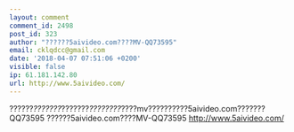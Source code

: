 ```yaml
---
layout: comment
comment_id: 2498
post_id: 323
author: "??????5aivideo.com????MV-QQ73595"
email: cklqdcc@gmail.com
date: '2018-04-07 07:51:06 +0200'
visible: false
ip: 61.181.142.80
url: http://www.5aivideo.com/
---
```

??????_???????_???????_????????_????mv??????????5aivideo.com???????QQ73595
??????5aivideo.com????MV-QQ73595 http://www.5aivideo.com/
